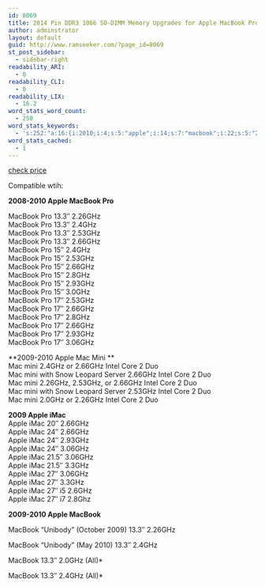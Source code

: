```yaml
---
id: 8069
title: 2014 Pin DDR3 1066 SO-DIMM Memory Upgrades for Apple MacBook Pro, Mac Mini and iMac
author: adminstrator
layout: default
guid: http://www.ramseeker.com/?page_id=8069
st_post_sidebar:
  - sidebar-right
readability_ARI:
  - 0
readability_CLI:
  - 0
readability_LIX:
  - 16.2
word_stats_word_count:
  - 250
word_stats_keywords:
  - 's:252:"a:16:{i:2010;i:4;s:5:"apple";i:14;s:7:"macbook";i:22;s:5:"26ghz";i:4;s:4:"4ghz";i:5;s:5:"53ghz";i:5;s:5:"66ghz";i:9;s:4:"8ghz";i:3;s:5:"93ghz";i:3;s:4:"0ghz";i:3;s:5:"06ghz";i:4;i:2009;i:4;s:4:"mini";i:6;s:5:"intel";i:5;s:4:"core";i:5;s:4:"imac";i:11;}";'
word_stats_cached:
  - 1
---
```


[check price](http://amzn.to/1YVlECa)

Compatible wtih:

**2008-2010 Apple MacBook Pro**

MacBook Pro 13.3&#8243; 2.26GHz  
MacBook Pro 13.3&#8243; 2.4GHz  
MacBook Pro 13.3&#8243; 2.53GHz  
MacBook Pro 13.3&#8243; 2.66GHz  
MacBook Pro 15&#8243; 2.4GHz  
MacBook Pro 15&#8243; 2.53GHz  
MacBook Pro 15&#8243; 2.66GHz  
MacBook Pro 15&#8243; 2.8GHz  
MacBook Pro 15&#8243; 2.93GHz  
MacBook Pro 15&#8243; 3.0GHz  
MacBook Pro 17&#8243; 2.53GHz  
MacBook Pro 17&#8243; 2.66GHz  
MacBook Pro 17&#8243; 2.8GHz  
MacBook Pro 17&#8243; 2.66GHz  
MacBook Pro 17&#8243; 2.93GHz  
MacBook Pro 17&#8243; 3.06GHz

**2009-2010 Apple Mac Mini **  
Mac mini 2.4GHz or 2.66GHz Intel Core 2 Duo  
Mac mini with Snow Leopard Server 2.66GHz Intel Core 2 Duo  
Mac mini 2.26GHz, 2.53GHz, or 2.66GHz Intel Core 2 Duo  
Mac mini with Snow Leopard Server 2.53GHz Intel Core 2 Duo  
Mac mini 2.0GHz or 2.26GHz Intel Core 2 Duo

**2009 Apple iMac**  
Apple iMac 20&#8243; 2.66GHz  
Apple iMac 24&#8243; 2.66GHz  
Apple iMac 24&#8243; 2.93GHz  
Apple iMac 24&#8243; 3.06GHz  
Apple iMac 21.5&#8243; 3.06GHz  
Apple iMac 21.5&#8243; 3.3GHz  
Apple iMac 27&#8243; 3.06GHz  
Apple iMac 27&#8243; 3.3GHz  
Apple iMac 27&#8243; i5 2.6GHz  
Apple iMac 27&#8243; i7 2.8Ghz

**2009-2010 Apple MacBook**

MacBook &#8220;Unibody&#8221; (October 2009) 13.3&#8243; 2.26GHz

MacBook &#8220;Unibody&#8221; (May 2010) 13.3&#8243; 2.4GHz

MacBook 13.3&#8243; 2.0GHz (All)*

MacBook 13.3&#8243; 2.4GHz (All)*

&nbsp;
